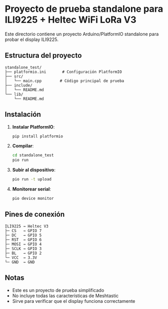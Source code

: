 # Proyecto de prueba standalone para ILI9225 + Heltec WiFi LoRa V3

Este directorio contiene un proyecto Arduino/PlatformIO standalone para probar el display ILI9225.

## Estructura del proyecto

```
standalone_test/
├── platformio.ini       # Configuración PlatformIO
├── src/
│   └── main.cpp        # Código principal de prueba
├── include/
│   └── README.md
└── lib/
    └── README.md
```

## Instalación

1. **Instalar PlatformIO**:

   ```bash
   pip install platformio
   ```

2. **Compilar**:

   ```bash
   cd standalone_test
   pio run
   ```

3. **Subir al dispositivo**:

   ```bash
   pio run -t upload
   ```

4. **Monitorear serial**:
   ```bash
   pio device monitor
   ```

## Pines de conexión

```
ILI9225 → Heltec V3
├─ CS   → GPIO 7
├─ DC   → GPIO 5
├─ RST  → GPIO 6
├─ MOSI → GPIO 4
├─ SCLK → GPIO 3
├─ BL   → GPIO 2
└─ VCC  → 3.3V
└─ GND  → GND
```

## Notas

- Este es un proyecto de prueba simplificado
- No incluye todas las características de Meshtastic
- Sirve para verificar que el display funciona correctamente
